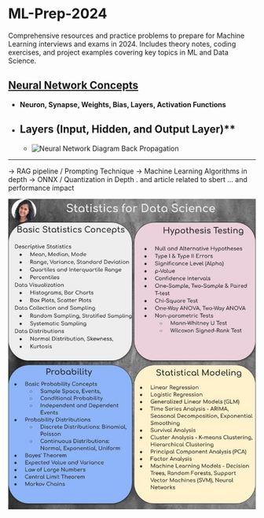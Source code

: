 # ML-Prep-2024

Comprehensive resources and practice problems to prepare for Machine Learning interviews and exams in 2024. Includes theory notes, coding exercises, and project examples covering key topics in ML and Data Science.

## [Neural Network Concepts](https://ml-cheatsheet.readthedocs.io/en/latest/nn_concepts.html)

- **Neuron, Synapse, Weights, Bias, Layers, Activation Functions**
- Layers (Input, Hidden, and Output Layer)**
  - 
  - ![Neural Network Diagram]() <!-- Example image URL -->
Back Propagation 
--- 



-> RAG pipeline / Prompting Technique
-> Machine Learning Algorithms in depth
-> ONNX / Quantization in Depth . and article related to sbert ... and performance impact

![img.png](img.png)